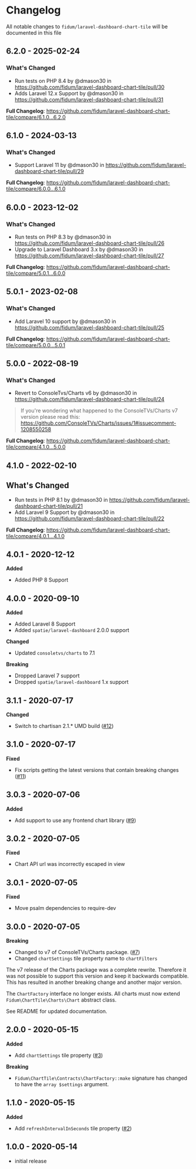 # Changelog

All notable changes to `fidum/laravel-dashboard-chart-tile` will be documented in this file

## 6.2.0 - 2025-02-24

### What's Changed

* Run tests on PHP 8.4 by @dmason30 in https://github.com/fidum/laravel-dashboard-chart-tile/pull/30
* Adds Laravel 12.x Support by @dmason30 in https://github.com/fidum/laravel-dashboard-chart-tile/pull/31

**Full Changelog**: https://github.com/fidum/laravel-dashboard-chart-tile/compare/6.1.0...6.2.0

## 6.1.0 - 2024-03-13

### What's Changed

* Support Laravel 11 by @dmason30 in https://github.com/fidum/laravel-dashboard-chart-tile/pull/29

**Full Changelog**: https://github.com/fidum/laravel-dashboard-chart-tile/compare/6.0.0...6.1.0

## 6.0.0 - 2023-12-02

### What's Changed

* Run tests on PHP 8.3 by @dmason30 in https://github.com/fidum/laravel-dashboard-chart-tile/pull/26
* Upgrade to Laravel Dashboard 3.x by @dmason30 in https://github.com/fidum/laravel-dashboard-chart-tile/pull/27

**Full Changelog**: https://github.com/fidum/laravel-dashboard-chart-tile/compare/5.0.1...6.0.0

## 5.0.1 - 2023-02-08

### What's Changed

- Add Laravel 10 support by @dmason30 in https://github.com/fidum/laravel-dashboard-chart-tile/pull/25

**Full Changelog**: https://github.com/fidum/laravel-dashboard-chart-tile/compare/5.0.0...5.0.1

## 5.0.0 - 2022-08-19

### What's Changed

- Revert to ConsoleTvs/Charts v6 by @dmason30 in https://github.com/fidum/laravel-dashboard-chart-tile/pull/24

> If you're wondering what happened to the ConsoleTVs/Charts v7 version please read this: https://github.com/ConsoleTVs/Charts/issues/1#issuecomment-1208550258

**Full Changelog**: https://github.com/fidum/laravel-dashboard-chart-tile/compare/4.1.0...5.0.0

## 4.1.0 - 2022-02-10

## What's Changed

- Run tests in PHP 8.1 by @dmason30 in https://github.com/fidum/laravel-dashboard-chart-tile/pull/21
- Add Laravel 9 Support by @dmason30 in https://github.com/fidum/laravel-dashboard-chart-tile/pull/22

**Full Changelog**: https://github.com/fidum/laravel-dashboard-chart-tile/compare/4.0.1...4.1.0

## 4.0.1 - 2020-12-12

**Added**

- Added PHP 8 Support

## 4.0.0 - 2020-09-10

**Added**

- Added Laravel 8 Support
- Added `spatie/laravel-dashboard` 2.0.0 support

**Changed**

- Updated `consoletvs/charts` to 7.1

**Breaking**

- Dropped Laravel 7 support
- Dropped `spatie/laravel-dashboard` 1.x support

## 3.1.1 - 2020-07-17

**Changed**

- Switch to chartisan 2.1.* UMD build ([#12](https://github.com/fidum/laravel-dashboard-chart-tile/pull/12))

## 3.1.0 - 2020-07-17

**Fixed**

- Fix scripts getting the latest versions that contain breaking changes ([#11](https://github.com/fidum/laravel-dashboard-chart-tile/pull/11))

## 3.0.3 - 2020-07-06

**Added**

- Add support to use any frontend chart library ([#9](https://github.com/fidum/laravel-dashboard-chart-tile/pull/9))

## 3.0.2 - 2020-07-05

**Fixed**

- Chart API url was incorrectly escaped in view

## 3.0.1 - 2020-07-05

**Fixed**

- Move psalm dependencies to require-dev

## 3.0.0 - 2020-07-05

**Breaking**

- Changed to v7 of ConsoleTVs/Charts package. ([#7](https://github.com/fidum/laravel-dashboard-chart-tile/pull/7))
- Changed `chartSettings` tile property name to `chartFilters`

The v7 release of the Charts package was a complete rewrite. Therefore it was not possible to support this version and
keep it backwards compatible. This has resulted in another breaking change and another major version.

The `ChartFactory` interface no longer exists. All charts must now extend `Fidum\ChartTile\Charts\Chart` abstract class.

See README for updated documentation.

## 2.0.0 - 2020-05-15

**Added**

- Add `chartSettings` tile property ([#3](https://github.com/fidum/laravel-dashboard-chart-tile/pull/3))

**Breaking**

- `Fidum\ChartTile\Contracts\ChartFactory::make` signature has changed to have the `array $settings` argument.

## 1.1.0 - 2020-05-15

**Added**

- Add `refreshIntervalInSeconds` tile property ([#2](https://github.com/fidum/laravel-dashboard-chart-tile/pull/2))

## 1.0.0 - 2020-05-14

- initial release
